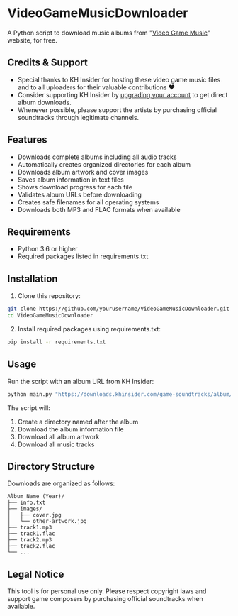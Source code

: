 # VideoGameMusicDownloader

A Python script to download music albums from "[Video Game Music](https://downloads.khinsider.com/)" website, for free.

## Credits & Support

- Special thanks to KH Insider for hosting these video game music files and to all uploaders for their valuable contributions ❤
- Consider supporting KH Insider by [upgrading your account](https://downloads.khinsider.com/forums/index.php?account/upgrades) to get direct album downloads.
- Whenever possible, please support the artists by purchasing official soundtracks through legitimate channels.

## Features

- Downloads complete albums including all audio tracks
- Automatically creates organized directories for each album
- Downloads album artwork and cover images
- Saves album information in text files
- Shows download progress for each file
- Validates album URLs before downloading
- Creates safe filenames for all operating systems
- Downloads both MP3 and FLAC formats when available

## Requirements

- Python 3.6 or higher
- Required packages listed in requirements.txt

## Installation

1. Clone this repository:
```bash
git clone https://github.com/yourusername/VideoGameMusicDownloader.git
cd VideoGameMusicDownloader
```

2. Install required packages using requirements.txt:
```bash
pip install -r requirements.txt
```

## Usage

Run the script with an album URL from KH Insider:

```bash
python main.py "https://downloads.khinsider.com/game-soundtracks/album/album-name"
```

The script will:
1. Create a directory named after the album
2. Download the album information file
3. Download all album artwork
4. Download all music tracks

## Directory Structure

Downloads are organized as follows:
```
Album Name (Year)/
├── info.txt
├── images/
│   ├── cover.jpg
│   └── other-artwork.jpg
├── track1.mp3
├── track1.flac
├── track2.mp3
├── track2.flac
└── ...
```

## Legal Notice

This tool is for personal use only. Please respect copyright laws and support game composers by purchasing official soundtracks when available.
